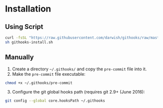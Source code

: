 # Installation

## Using Script

```bash
curl -fsSL "https://raw.githubusercontent.com/darwish/githooks/raw/master/githooks-install.sh" -o githooks-install.sh
sh githooks-install.sh
```

## Manually

1. Create a directory `~/.githooks/` and copy the `pre-commit` file into it.
2. Make the `pre-commit` file executable:

```bash
chmod +x ~/.githooks/pre-commit
```

3. Configure the git global hooks path (requires git 2.9+ (June 2016):

```bash
git config --global core.hooksPath ~/.githooks
```
